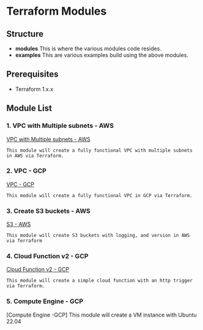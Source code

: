# Terraform Modules
## Structure
- **modules**
This is where the various modules code resides.
- **examples**
This are various examples build using the above modules.

## Prerequisites
- Terraform 1.x.x

## Module List
### 1. VPC with Multiple subnets - AWS 
[VPC with Multiple subnets - AWS](/terraform/aws/modules/vpc/vpc.tf)

    This module will create a fully functional VPC with multiple subnets in AWS via Terraform.
### 2. VPC - GCP
[VPC - GCP](/terraform/gcp/modules/vpc/vpc.tf)

    This module will create a fully functional VPC in GCP via Terraform.
### 3. Create S3 buckets - AWS
[S3 - AWS](/terraform/aws/modules/s3/s3.tf)

    This module will create S3 buckets with logging, and version in AWS via Terraform

### 4. Cloud Function v2 - GCP
[Cloud Function v2 - GCP](/terraform/gcp/modules/cloud_function_v2/function_v2.tf)

    This module will create a simple cloud function with an http trigger via Terraform.

### 5. Compute Engine - GCP
[Compute Engine -GCP]
    This module will create a VM instance with Ubuntu 22.04
